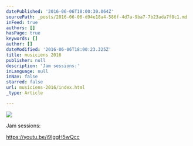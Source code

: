 ```yaml
---
datePublished: '2016-06-06T18:00:30.064Z'
sourcePath: _posts/2016-06-06-d94e18a4-586f-4d7a-9ba7-7b23ada7f8c1.md
inFeed: true
authors: []
hasPage: true
keywords: []
author: []
dateModified: '2016-06-06T18:00:23.325Z'
title: musiciens 2016
publisher: null
description: 'Jam sessions:'
inLanguage: null
inNav: false
starred: false
url: musiciens-2016/index.html
_type: Article

---
```

![](https://the-grid-user-content.s3-us-west-2.amazonaws.com/ad164c42-cb37-4c67-a708-7d1e0c51d61d.jpg)

Jam sessions:

https://youtu.be/j9IggH5wQcc
